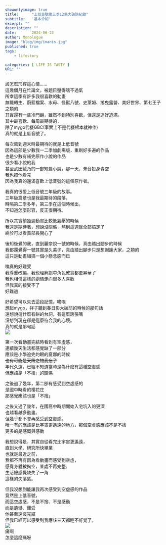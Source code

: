 ```yaml
---
showonlyimage: true
title:      "上低音號第三季12集大破防紀錄"
subtitle:   '基本介紹'
excerpt: ""
description: ""
date:       2024-06-23
author: Monologue    
image: "blog/img/inanis.jpg"
published: true 
tags:
    - lifestory

categories: [ LIFE IS TASTY ]
URL: ""
---
```

該怎麼形容這心情......  
這幾個月在忙論文，被題目壓得喘不過氣  
所幸這季有許多我很喜歡的動畫  
無職轉生、蔚藍檔案、水母、怪獸八號、史萊姆、搖曳露營、美好世界、第七王子之類的  
其實還有一些冷門翻，雖然不到特別喜歡，但還是追好追滿。  
其中最喜歡、每周最期待的，  
除了mygo代餐GBC(事實上不是代餐根本就神作)  
真的就是上低音號了。  
  
每次熬到週末時最期待的就是上低音號  
因為這部是少數我一二季加劇場版，重刷好多遍的作品  
也是少數有補完原作小說的作品  
很少看小說的我  
甚至武田綾乃的一部短篇小說，那一天，朱音投身青空  
我也把他看完  
因為我真的還滿喜歡上低音號的這個原作者。  

我真的很愛上低音號三年級的故事。  
三年級篇章也是我最期待的段落。  
時隔第二季多年，第三季在這個時候出，  
不知道怎麼形容，反正很期待。  
  
所以其實前幾週動畫比較低氣壓的時候  
我還是期待著，想說沒關係，熬到這週就全部搞定了  
終於可以看黃部長開心了  
  
後知後覺的我，直到麗奈說一號的時候，真由踏出腳步的時候  
我都還覺得一號其實是久美子，真由踏出腳步只是想謝謝大家，之類的  
這只是動畫組搞一個小懸念感而已  
  
唉真的好難受  
我尊重改編，我也理解劇中角色確實都更昇華了  
我也相信這樣的劇情走向很多人喜歡  
但我真的接受不了  
好難過  
  
好希望可以失去這段記憶，唉唉  
想起mygo，祥子聽到春日影大破防的時候的那句話  
還想說這什麼有餅的台詞，有這麼誇張嗎  
沒想到現在卻是這麼符合我的心境。  
真的就是那句話  
![](/blog/soyo/forget.jpg)  
  
第一次看動畫完結時看到有空虛感，  
連續幾天生活都感覺缺了一部分  
應該是小學追完灼眼的夏娜的時候  
~~也有可能是天降之物我忘了~~  
年代久遠，已經不知道當時是為什麼有這種空虛感  
但應該是「不捨」的關係  
  
之後過了幾年，第二部有感受到空虛感的  
是國中時看的櫻花庄  
那感覺應該也是「不捨」  
  
之後又過了幾年，在國高中時期開始入宅坑入的更深  
也越看越多動畫。  
但幾乎都不會再感受到空虛感。  
唯一有的應該是比宇宙更遙遠的地方，那個空虛感應該不是不捨  
更多的是感慨與感動  
  
我想說得是，其實自從看完比宇宙更遙遠，  
直到大學、研究所快畢業  
也就是最近之前，  
我都不再有因為看動畫而感受到空虛，  
感覺身體被掏空，某處不再完整，  
生活總感覺缺失了一角  
這樣的失落感。  
  
但我沒想到能讓我再次感受到空虛感的作品  
竟然是上低音號，  
而這空虛感，不是不捨、不是感動  
而是遺憾、難受  
他甚至還沒完結  
但我已經可以感受到我應該三天都睡不好覺了。  
![](/blog/ufo/no.jpg)  
痛啊  
怎麼這麼痛呀  
<!--more-->
